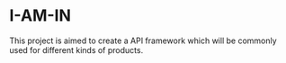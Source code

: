 # I-AM-IN
This project is aimed to create a API framework which will be commonly used for different kinds of products.